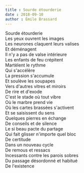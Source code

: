 ```yaml
---
title : Sourde étourderie
date : 2018-09-10
author : Émile Brassard
---
```


Sourde étourderie\
Les yeux ouvrent les images\
Les neurones claquent leurs valises\
Et déménagent\
Il n'y a pas de valse intérieure\
Les enfants de feu crépitent\
Martèlent le rythme\
Qui s'accélère\
La pression s'accumule\
Et soulève les soupapes\
Vers d'autres vitres et miroirs\
De rire et d'exode\
C'est le stade où tout vibre\
Où le marbre prend vie\
Où les cartes brassées s'activent\
Et se saisissent du sens\
Quelques pierres en échange\
De conseils et de silence\
Le si beau pacte du partage\
Qui fait glisser n'importe quel bloc\
De certitude\
Dans un nouveau cycle\
De remous et ressacs\
Incessants contre les parois sobres\
Du passage désordonné et habitué\
De l'existence
